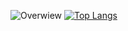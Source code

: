 


![Overwiew](https://github-readme-stats.vercel.app/api?username=Z3R0-cmd&theme=nightowl)
[![Top Langs](https://github-readme-stats.vercel.app/api/top-langs/?username=Z3R0-cmd&theme=nightowl)](https://github.com/anuraghazra/github-readme-stats)
